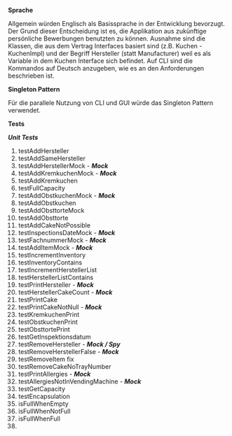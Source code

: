 **Sprache**

Allgemein würden Englisch als Basissprache in der Entwicklung
bevorzugt. Der Grund dieser Entscheidung ist es, die Applikation
aus zukünftige persönliche Bewerbungen benutzten zu können. 
Ausnahme sind die Klassen, die aus dem Vertrag Interfaces
basiert sind (z.B. Kuchen - KuchenImpl) und der Begriff
Hersteller (statt Manufacturer) weil es als Variable in 
dem Kuchen Interface sich befindet. 
Auf CLI sind die Kommandos auf Deutsch anzugeben,
wie es an den Anforderungen beschrieben ist. 

**Singleton Pattern**

Für die parallele Nutzung von CLI und GUI würde
das Singleton Pattern verwendet. 

**Tests**

***Unit Tests***

1. testAddHersteller
2. testAddSameHersteller
3. testAddHerstellerMock -  ***Mock***
4. testAddKremkuchenMock - ***Mock***
5. testAddKremkuchen
6. testFullCapacity
7. testAddObstkuchenMock - ***Mock***
8. testAddObstkuchen
9. testAddObsttorteMock
10. testAddObsttorte
11. testAddCakeNotPossible
12. testInspectionsDateMock - ***Mock***
13. testFachnummerMock - ***Mock***
14. testAddItemMock - ***Mock***
15. testIncrementInventory
16. testInventoryContains
17. testIncrementHerstellerList
18. testHerstellerListContains
19. testPrintHersteller - ***Mock***
20. testHerstellerCakeCount - ***Mock***
21. testPrintCake
22. testPrintCakeNotNull - ***Mock***
23. testKremkuchenPrint
24. testObstkuchenPrint
25. testObsttortePrint
26. testGetInspektionsdatum
27. testRemoveHersteller - ***Mock / Spy***
28. testRemoveHerstellerFalse - ***Mock***
29. testRemoveItem fix
30. testRemoveCakeNoTrayNumber
31. testPrintAllergies - ***Mock***
32. testAllergiesNotInVendingMachine - ***Mock***
33. testGetCapacity
34. testEncapsulation
35. isFullWhenEmpty
36. isFullWhenNotFull
37. isFullWhenFull
38. 




